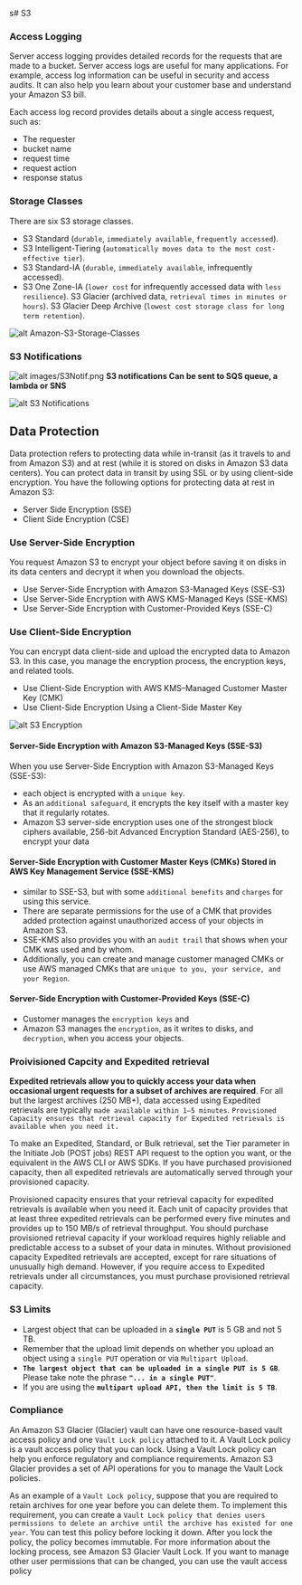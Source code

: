 s# S3


### Access Logging
Server access logging provides detailed records for the requests that are made to a bucket. Server access logs are useful for many applications. For example, access log information can be useful in security and access audits. It can also help you learn about your customer base and understand your Amazon S3 bill.

Each access log record provides details about a single access request, such as:
- The requester
- bucket name
- request time
- request action
- response status


### Storage Classes
There are six S3 storage classes.

- S3 Standard (`durable`, `immediately available`, `frequently accessed`).
- S3 Intelligent-Tiering (`automatically moves data to the most cost-effective tier`).
- S3 Standard-IA (`durable`, `immediately available`, infrequently accessed).
- S3 One Zone-IA (`lower cost` for infrequently accessed data with `less resilience`).
S3 Glacier (archived data, `retrieval times in minutes or hours`).
S3 Glacier Deep Archive (`lowest cost storage class for long term retention`).

![alt Amazon-S3-Storage-Classes](Amazon-S3-Storage-Classes.png)


### S3 Notifications

![alt images/S3Notif.png](images/S3Notif.png)
**S3 notifications Can be sent to SQS queue, a lambda or SNS**

![alt S3 Notifications](./images/S3NotificationDestination.png)



## Data Protection

Data protection refers to protecting data while in-transit (as it travels to and from Amazon S3) and at rest (while it is stored on disks in Amazon S3 data centers). You can protect data in transit by using SSL or by using client-side encryption. You have the following options for protecting data at rest in Amazon S3:
- Server Side Encryption (SSE)
- Client Side Encryption (CSE)

### Use Server-Side Encryption
 You request Amazon S3 to encrypt your object before saving it on disks in its data centers and decrypt it when you download the objects.

- Use Server-Side Encryption with Amazon S3-Managed Keys (SSE-S3)
- Use Server-Side Encryption with AWS KMS-Managed Keys (SSE-KMS)
- Use Server-Side Encryption with Customer-Provided Keys (SSE-C)

### Use Client-Side Encryption
 You can encrypt data client-side and upload the encrypted data to Amazon S3. In this case, you manage the encryption process, the encryption keys, and related tools.

- Use Client-Side Encryption with AWS KMS–Managed Customer Master Key (CMK)
- Use Client-Side Encryption Using a Client-Side Master Key

![alt S3 Encryption](bucket_policies.png)



#### Server-Side Encryption with Amazon S3-Managed Keys (SSE-S3)

When you use Server-Side Encryption with Amazon S3-Managed Keys (SSE-S3):
-  each object is encrypted with a `unique key`.
- As an `additional safeguard`, it encrypts the key itself with a master key that it regularly rotates.
- Amazon S3 server-side encryption uses one of the strongest block ciphers available, 256-bit Advanced Encryption Standard (AES-256), to encrypt your data

#### Server-Side Encryption with Customer Master Keys (CMKs) Stored in AWS Key Management Service (SSE-KMS)

- similar to SSE-S3, but with some `additional benefits` and `charges` for using this service.
- There are separate permissions for the use of a CMK that provides added protection against unauthorized access of your objects in Amazon S3.
-  SSE-KMS also provides you with an `audit trail` that shows when your CMK was used and by whom.
- Additionally, you can create and manage customer managed CMKs or use AWS managed CMKs that are `unique to you, your service, and your Region`.

#### Server-Side Encryption with Customer-Provided Keys (SSE-C)

- Customer manages the `encryption keys` and
- Amazon S3 manages the `encryption`, as it writes to disks, and `decryption`, when you access your objects.


### Proivisioned Capcity and Expedited retrieval

**Expedited retrievals allow you to quickly access your data when occasional urgent requests for a subset of archives are required**. For all but the largest archives (250 MB+), data accessed using Expedited retrievals are typically `made available within 1–5 minutes`. `Provisioned Capacity ensures that retrieval capacity for Expedited retrievals is available when you need it.`

To make an Expedited, Standard, or Bulk retrieval, set the Tier parameter in the Initiate Job (POST jobs) REST API request to the option you want, or the equivalent in the AWS CLI or AWS SDKs. If you have purchased provisioned capacity, then all expedited retrievals are automatically served through your provisioned capacity.

Provisioned capacity ensures that your retrieval capacity for expedited retrievals is available when you need it. Each unit of capacity provides that at least three expedited retrievals can be performed every five minutes and provides up to 150 MB/s of retrieval throughput. You should purchase provisioned retrieval capacity if your workload requires highly reliable and predictable access to a subset of your data in minutes. Without provisioned capacity Expedited retrievals are accepted, except for rare situations of unusually high demand. However, if you require access to Expedited retrievals under all circumstances, you must purchase provisioned retrieval capacity.


### S3 Limits

- Largest object that can be uploaded in a **`single PUT`** is 5 GB and not 5 TB.
- Remember that the upload limit depends on whether you upload an object using a `single PUT` operation or via `Multipart Upload`.
- **`The largest object that can be uploaded in a single PUT is 5 GB`**. Please take note the phrase **`"... in a single PUT"`**.
- If you are using the **`multipart upload API, then the limit is 5 TB`**.


### Compliance
An Amazon S3 Glacier (Glacier) vault can have one resource-based vault access policy and one `Vault Lock policy` attached to it. A Vault Lock policy is a vault access policy that you can lock. Using a Vault Lock policy can help you enforce regulatory and compliance requirements. Amazon S3 Glacier provides a set of API operations for you to manage the Vault Lock policies.

As an example of a `Vault Lock policy`, suppose that you are required to retain archives for one year before you can delete them. To implement this requirement, you can create a `Vault Lock policy that denies users permissions to delete an archive until the archive has existed for one year`. You can test this policy before locking it down. After you lock the policy, the policy becomes immutable. For more information about the locking process, see Amazon S3 Glacier Vault Lock. If you want to manage other user permissions that can be changed, you can use the vault access policy

